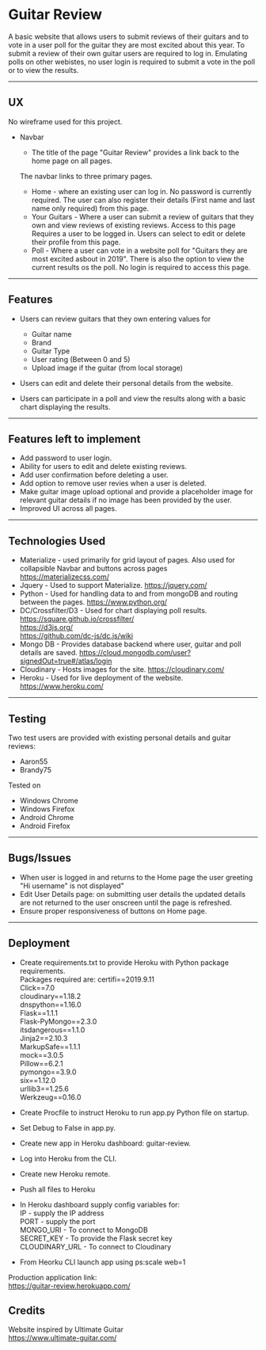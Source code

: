# Guitar Review

A basic website that allows users to submit reviews of their guitars and to vote in a user poll for the guitar they are most excited about this year. To submit a review of their own guitar users are required to log in. Emulating polls on other webistes, no user login is required to submit a vote in the poll or to view the results.

***

## UX

No wireframe used for this project.

* Navbar

  * The title of the page "Guitar Review" provides a link back to the home page on all pages.

  The navbar links to three primary pages.

  * Home - where an existing user can log in. No password is currently required. The user can also register their details (First name and last name only required) from this page.
  * Your Guitars - Where a user can submit a review of guitars that they own and view reviews of existing reviews. Access to this page Requires a user to be logged in. Users can select to edit or delete their profile from this page.
  * Poll - Where a user can vote in a website poll for "Guitars they are most excited asbout in 2019". There is also the option to view the current results os the poll. No login is required to access this page.

***

## Features

* Users can review guitars that they own entering values for
  * Guitar name
  * Brand
  * Guitar Type
  * User rating (Between 0 and 5)
  * Upload image if the guitar (from local storage)

* Users can edit and delete their personal details from the website.

* Users can participate in a poll and view the results along with a basic chart displaying the results.

***

## Features left to implement

* Add password to user login.
* Ability for users to edit and delete existing reviews.
* Add user confirmation before deleting a user.
* Add option to remove user revies when a user is deleted.
* Make guitar image upload optional and provide a placeholder image for relevant guitar details if no image has been provided by the user.
* Improved UI across all pages.

***

## Technologies Used

* Materialize - used primarily for grid layout of pages.
Also used for collapsible Navbar and buttons across pages
https://materializecss.com/
* Jquery - Used to support Materialize.
https://jquery.com/
* Python - Used for handling data to and from mongoDB and routing between the pages.
https://www.python.org/
* DC/Crossfilter/D3 - Used for chart displaying poll results.
https://square.github.io/crossfilter/  
https://d3js.org/  
https://github.com/dc-js/dc.js/wiki
* Mongo DB - Provides database backend where user, guitar and poll details are saved.
https://cloud.mongodb.com/user?signedOut=true#/atlas/login
* Cloudinary - Hosts images for the site.
https://cloudinary.com/
* Heroku - Used for live deployment of the website.
https://www.heroku.com/

***

## Testing

Two test users are provided with existing personal details and guitar reviews:

* Aaron55
* Brandy75

Tested on

* Windows Chrome
* Windows Firefox
* Android Chrome
* Android Firefox

***

## Bugs/Issues

* When user is logged in and returns to the Home page the user greeting "Hi username" is not displayed"
* Edit User Details page: on submitting user details the updated details are not returned to the user onscreen until the page is refreshed.
* Ensure proper responsiveness of buttons on Home page.

***

## Deployment

* Create requirements.txt to provide Heroku with Python package requirements.  
Packages required are:
certifi==2019.9.11  
Click==7.0  
cloudinary==1.18.2  
dnspython==1.16.0  
Flask==1.1.1  
Flask-PyMongo==2.3.0  
itsdangerous==1.1.0  
Jinja2==2.10.3  
MarkupSafe==1.1.1  
mock==3.0.5  
Pillow==6.2.1  
pymongo==3.9.0  
six==1.12.0  
urllib3==1.25.6  
Werkzeug==0.16.0

* Create Procfile to instruct Heroku to run app.py Python file on startup.
* Set Debug to False in app.py.
* Create new app in Heroku dashboard: guitar-review.
* Log into Heroku from the CLI.
* Create new Heroku remote.
* Push all files to Heroku
* In Heroku dashboard supply config variables for:  
IP - supply the IP address  
PORT - supply the port  
MONGO_URI - To connect to MongoDB  
SECRET_KEY - To provide the Flask secret key  
CLOUDINARY_URL - To connect to Cloudinary  
* From Heorku CLI launch app using ps:scale web=1

Production application link:  
https://guitar-review.herokuapp.com/

## Credits

Website inspired by Ultimate Guitar  
https://www.ultimate-guitar.com/
